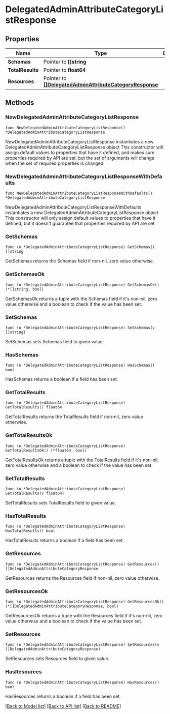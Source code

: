 # DelegatedAdminAttributeCategoryListResponse

## Properties

Name | Type | Description | Notes
------------ | ------------- | ------------- | -------------
**Schemas** | Pointer to **[]string** |  | [optional] 
**TotalResults** | Pointer to **float64** |  | [optional] 
**Resources** | Pointer to [**[]DelegatedAdminAttributeCategoryResponse**](DelegatedAdminAttributeCategoryResponse.md) |  | [optional] 

## Methods

### NewDelegatedAdminAttributeCategoryListResponse

`func NewDelegatedAdminAttributeCategoryListResponse() *DelegatedAdminAttributeCategoryListResponse`

NewDelegatedAdminAttributeCategoryListResponse instantiates a new DelegatedAdminAttributeCategoryListResponse object
This constructor will assign default values to properties that have it defined,
and makes sure properties required by API are set, but the set of arguments
will change when the set of required properties is changed

### NewDelegatedAdminAttributeCategoryListResponseWithDefaults

`func NewDelegatedAdminAttributeCategoryListResponseWithDefaults() *DelegatedAdminAttributeCategoryListResponse`

NewDelegatedAdminAttributeCategoryListResponseWithDefaults instantiates a new DelegatedAdminAttributeCategoryListResponse object
This constructor will only assign default values to properties that have it defined,
but it doesn't guarantee that properties required by API are set

### GetSchemas

`func (o *DelegatedAdminAttributeCategoryListResponse) GetSchemas() []string`

GetSchemas returns the Schemas field if non-nil, zero value otherwise.

### GetSchemasOk

`func (o *DelegatedAdminAttributeCategoryListResponse) GetSchemasOk() (*[]string, bool)`

GetSchemasOk returns a tuple with the Schemas field if it's non-nil, zero value otherwise
and a boolean to check if the value has been set.

### SetSchemas

`func (o *DelegatedAdminAttributeCategoryListResponse) SetSchemas(v []string)`

SetSchemas sets Schemas field to given value.

### HasSchemas

`func (o *DelegatedAdminAttributeCategoryListResponse) HasSchemas() bool`

HasSchemas returns a boolean if a field has been set.

### GetTotalResults

`func (o *DelegatedAdminAttributeCategoryListResponse) GetTotalResults() float64`

GetTotalResults returns the TotalResults field if non-nil, zero value otherwise.

### GetTotalResultsOk

`func (o *DelegatedAdminAttributeCategoryListResponse) GetTotalResultsOk() (*float64, bool)`

GetTotalResultsOk returns a tuple with the TotalResults field if it's non-nil, zero value otherwise
and a boolean to check if the value has been set.

### SetTotalResults

`func (o *DelegatedAdminAttributeCategoryListResponse) SetTotalResults(v float64)`

SetTotalResults sets TotalResults field to given value.

### HasTotalResults

`func (o *DelegatedAdminAttributeCategoryListResponse) HasTotalResults() bool`

HasTotalResults returns a boolean if a field has been set.

### GetResources

`func (o *DelegatedAdminAttributeCategoryListResponse) GetResources() []DelegatedAdminAttributeCategoryResponse`

GetResources returns the Resources field if non-nil, zero value otherwise.

### GetResourcesOk

`func (o *DelegatedAdminAttributeCategoryListResponse) GetResourcesOk() (*[]DelegatedAdminAttributeCategoryResponse, bool)`

GetResourcesOk returns a tuple with the Resources field if it's non-nil, zero value otherwise
and a boolean to check if the value has been set.

### SetResources

`func (o *DelegatedAdminAttributeCategoryListResponse) SetResources(v []DelegatedAdminAttributeCategoryResponse)`

SetResources sets Resources field to given value.

### HasResources

`func (o *DelegatedAdminAttributeCategoryListResponse) HasResources() bool`

HasResources returns a boolean if a field has been set.


[[Back to Model list]](../README.md#documentation-for-models) [[Back to API list]](../README.md#documentation-for-api-endpoints) [[Back to README]](../README.md)


